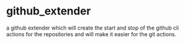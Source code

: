 # github_extender
a github extender which will create the start and stop of the github cli actions for the repositories and will make it easier for the git actions.
